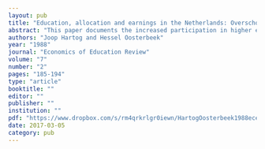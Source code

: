 ```yaml
---
layout: pub
title: "Education, allocation and earnings in the Netherlands: Overschooling?"
abstract: "This paper documents the increased participation in higher education in the Netherlands and its consequences for the relation between levels of education and job levels. Undereducation has been reduced, overeducation has been increased. This does not imply private or social inefficiency, as even years of “overeducation” earn a positive rate of return. A general specification of the earnings function is derived from allocation models of the labor market. It contains the human capital specification and the job competition specification as special cases, and proves superior to both."
authors: "Joop Hartog and Hessel Oosterbeek"
year: "1988"
journal: "Economics of Education Review"
volume: "7"
number: "2"
pages: "185-194"
type: "article"
booktitle: ""
editor: ""
publisher: ""
institution: ""
pdf: "https://www.dropbox.com/s/rm4qrkrlgr0iewn/HartogOosterbeek1988ecedr.pdf?dl=0"
date: 2017-03-05
category: pub
---
```

